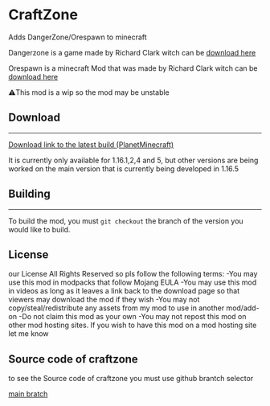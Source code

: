 # CraftZone

Adds DangerZone/Orespawn to minecraft

Dangerzone is a game made by Richard Clark witch can be [download here](https://www.orespawn.com/download/)

Orespawn is a minecraft Mod that was made by Richard Clark witch can be [download here](https://web.archive.org/web/20210621170024/https://dangerzone-archive.weebly.com/orespawn.html) 

⚠️This mod is a wip so the mod may be unstable

## Download
___
[Download link to the latest build (PlanetMinecraft)](https://www.planetminecraft.com/mod/dangerzone-5048071/)

It is currently only available for 1.16.1,2,4 and 5, but other versions are being worked on
the main version that is currently being developed in 1.16.5

## Building
___
To build the mod, you must `git checkout` the branch of the version you would like to build.

## License
our License All Rights Reserved so pls follow the following terms:
-You may use this mod in modpacks that follow Mojang EULA
-You may use this mod in videos as long as it leaves a link back to the download page so that viewers may download the mod if they wish
-You may not copy/steal/redistribute any assets from my mod to use in another mod/add-on
-Do not claim this mod as your own
-You may not repost this mod on other mod hosting sites. If you wish to have this mod on a mod hosting site let me know

## Source code of craftzone 
to see the Source code of craftzone you must use github brantch selector
<br>

[main bratch](https://github.com/KingOfTheGamesYT/CraftZone/tree/1.16.5)
